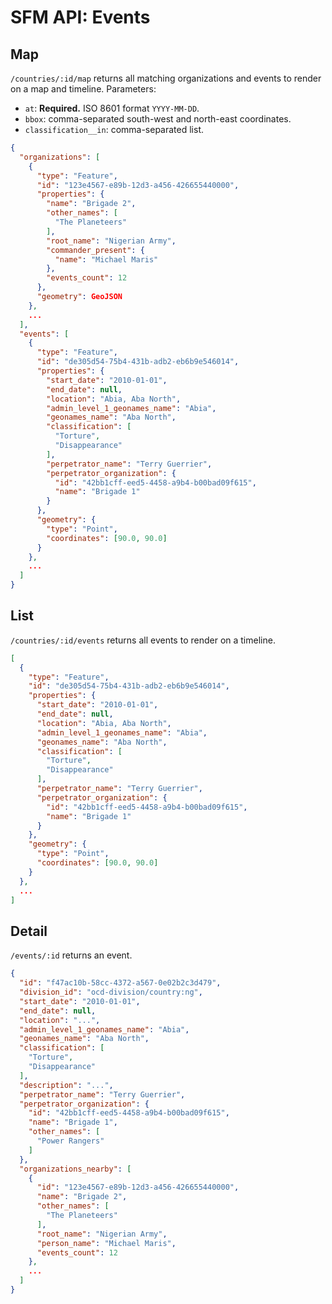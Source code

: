 # SFM API: Events

## Map

`/countries/:id/map` returns all matching organizations and events to render on a map and timeline. Parameters:

* `at`: **Required.** ISO 8601 format `YYYY-MM-DD`.
* `bbox`: comma-separated south-west and north-east coordinates.
* `classification__in`: comma-separated list.

```json
{
  "organizations": [
    {
      "type": "Feature",
      "id": "123e4567-e89b-12d3-a456-426655440000",
      "properties": {
        "name": "Brigade 2",
        "other_names": [
          "The Planeteers"
        ],
        "root_name": "Nigerian Army",
        "commander_present": {
          "name": "Michael Maris"
        },
        "events_count": 12
      },
      "geometry": GeoJSON
    },
    ...
  ],
  "events": [
    {
      "type": "Feature",
      "id": "de305d54-75b4-431b-adb2-eb6b9e546014",
      "properties": {
        "start_date": "2010-01-01",
        "end_date": null,
        "location": "Abia, Aba North",
        "admin_level_1_geonames_name": "Abia",
        "geonames_name": "Aba North",
        "classification": [
          "Torture",
          "Disappearance"
        ],
        "perpetrator_name": "Terry Guerrier",
        "perpetrator_organization": {
          "id": "42bb1cff-eed5-4458-a9b4-b00bad09f615",
          "name": "Brigade 1"
        }
      },
      "geometry": {
        "type": "Point",
        "coordinates": [90.0, 90.0]
      }
    },
    ...
  ]
}
```

## List

`/countries/:id/events` returns all events to render on a timeline.

```json
[
  {
    "type": "Feature",
    "id": "de305d54-75b4-431b-adb2-eb6b9e546014",
    "properties": {
      "start_date": "2010-01-01",
      "end_date": null,
      "location": "Abia, Aba North",
      "admin_level_1_geonames_name": "Abia",
      "geonames_name": "Aba North",
      "classification": [
        "Torture",
        "Disappearance"
      ],
      "perpetrator_name": "Terry Guerrier",
      "perpetrator_organization": {
        "id": "42bb1cff-eed5-4458-a9b4-b00bad09f615",
        "name": "Brigade 1"
      }
    },
    "geometry": {
      "type": "Point",
      "coordinates": [90.0, 90.0]
    }
  },
  ...
]
```

## Detail

`/events/:id` returns an event.

```json
{
  "id": "f47ac10b-58cc-4372-a567-0e02b2c3d479",
  "division_id": "ocd-division/country:ng",
  "start_date": "2010-01-01",
  "end_date": null,
  "location": "...",
  "admin_level_1_geonames_name": "Abia",
  "geonames_name": "Aba North",
  "classification": [
    "Torture",
    "Disappearance"
  ],
  "description": "...",
  "perpetrator_name": "Terry Guerrier",
  "perpetrator_organization": {
    "id": "42bb1cff-eed5-4458-a9b4-b00bad09f615",
    "name": "Brigade 1",
    "other_names": [
      "Power Rangers"
    ]
  },
  "organizations_nearby": [
    {
      "id": "123e4567-e89b-12d3-a456-426655440000",
      "name": "Brigade 2",
      "other_names": [
        "The Planeteers"
      ],
      "root_name": "Nigerian Army",
      "person_name": "Michael Maris",
      "events_count": 12
    },
    ...
  ]
}
```
